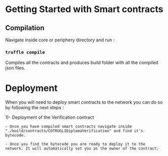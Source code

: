 # Getting Started with Smart contracts

## Compilation

Navigate inside core or periphery directory and run :

### `truffle compile`

Compiles all the contracts and produces build folder with all the compiled json files.


# Deployment

When you will need to deploy smart contracts to the network you can do so by following the next steps :

1)- Deployment of the Verification contract

    - Once you have compiled smart contracts navigate inside "./build/contracts/COTRUGLIDiplomaVerification" and find it's bytecode.

    - Once you find the bytecode you are ready to deploy it to the network. It will automatically set you as the owner of the contract;
